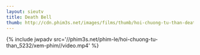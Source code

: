 ```yaml
---
layout: sieutv
title: Death Bell
thumb: http://cdn.phim3s.net/images/films/thumb/hoi-chuong-tu-than-death-bell-2008.jpg
---
```

{% include jwpadv src='//phim3s.net/phim-le/hoi-chuong-tu-than_5232/xem-phim//video.mp4' %}